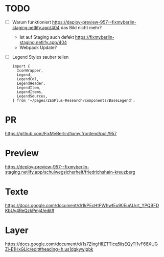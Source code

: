 # TODO

- [ ] Warum funktioniert https://deploy-preview-957--fixmyberlin-staging.netlify.app/404 das Bild nicht mehr?

  - Ist auf Staging auch defekt https://fixmyberlin-staging.netlify.app/404
  - Webpack Update?

- [ ] Legend Styles sauber teilen

  ```
  import {
    IconWrapper,
    Legend,
    LegendCol,
    LegendHeader,
    LegendItem,
    LegendItems,
    LegendSources,
  } from '~/pages/ZESPlus-Research/components/BaseLegend';
  ```

# PR

https://github.com/FixMyBerlin/fixmy.frontend/pull/957

# Preview

https://deploy-preview-957--fixmyberlin-staging.netlify.app/schulwegsicherheit/friedrichshain-kreuzberg

# Texte

https://docs.google.com/document/d/1kPEcHtPWhwtEu90EuALkrt_YPQBFDKbUy4ReQzkPmj4/edit#

# Layer

https://docs.google.com/document/d/1s7ZIngHIIZTTicq5iisEQyTI1vF68XUGZi-E1HxGLlc/edit#heading=h.us1dgkywjqbk
